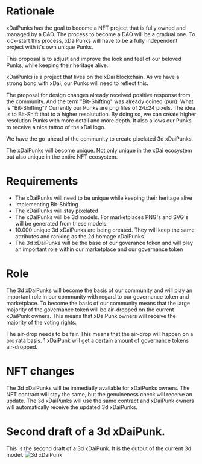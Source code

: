 # Rationale

xDaiPunks has the goal to become a NFT project that is fully owned and managed by a DAO. The process to become a DAO will be a gradual one. To kick-start this process, xDaiPunks will have to be a fully independent project with it's own unique Punks.

This proposal is to adjust and improve the look and feel of our beloved Punks, while keeping their heritage alive.

xDaiPunks is a project that lives on the xDai blockchain. As we have a strong bond with xDai, our Punks will need to reflect this.

The proposal for design changes already received positive response from the community. And the term "Bit-Shifting" was already coined (pun). What is "Bit-Shifting"? Currently our Punks are png files of 24x24 pixels. The idea is to Bit-Shift that to a higher resolutution. By doing so, we can create higher resolution Punks with more detail and more depth. It also allows our Punks to receive a nice tattoo of the xDai logo.

We have the go-ahead of the community to create pixelated 3d xDaiPunks.

The xDaiPunks will become unique. Not only unique in the xDai ecosystem but also unique in the entire NFT ecosystem.

# Requirements

- The xDaiPunks will need to be unique while keeping their heritage alive
- Implementing Bit-Shifting
- The xDaiPunks will stay pixelated
- The xDaiPunks will be 3d models. For marketplaces PNG's and SVG's will be generated from these models.
- 10.000 unique 3d xDaiPunks are being created. They will keep the same attributes and ranking as the 2d homage xDaiPunks.
- The 3d xDaiPunks will be the base of our goverance token and will play an important role within our marketplace and our governance token

# Role

The 3d xDaiPunks will become the basis of our community and will play an important role in our community with regard to our governance token and marketplace. To become the basis of our community means that the large majority of the governance token will be air-dropped on the current xDaiPunk owners. This means that xDaiPunk owners will receive the majority of the voting rights.

The air-drop needs to be fair. This means that the air-drop will happen on a pro rata basis. 1 xDaiPunk will get a certain amount of governance tokens air-dropped.

# NFT changes

The 3d xDaiPunks will be immediatly available for xDaiPunks owners. The NFT contract will stay the same, but the genuineness check will receive an update. The 3d xDaiPunks will use the same contract and xDaiPunk owners will automatically receive the updated 3d xDaiPunks.

# Second draft of a 3d xDaiPunk.

This is the second draft of a 3d xDaiPunk. It is the output of the current 3d model. ![3d xDaiPunk](https://github.com/xDaiPunks/xIP-000002/blob/main/drafts/3d-xDaiPunk.jpg)
